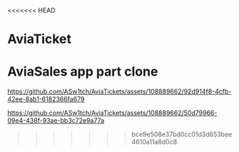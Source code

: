 <<<<<<< HEAD
# AviaTicket
AviaSales app part clone
=======




https://github.com/ASw1tch/AviaTickets/assets/108889662/92d914f8-4cfb-42ee-8ab1-6182366fa679






https://github.com/ASw1tch/AviaTickets/assets/108889662/50d79966-09e4-438f-93ae-bb3c72e9a77a




>>>>>>> bce9e508e37bd0cc01d3d653bee4610a11a8d0c8
